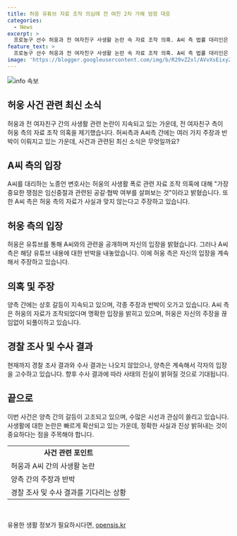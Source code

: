 ```yaml
---
title: 허웅 유튜브 자료 조작 의심에 전 여친 2차 가해 엄정 대응
categories:
  - News
excerpt: >
  프로농구 선수 허웅과 전 여자친구 사생활 논란 속 자료 조작 의혹. A씨 측 법률 대리인은 임신중절과 관련한 공방은 공갈·협박 여부 확인이 중요이라며, 허씨 측의 자료는 의도적으로 조작된 것이라고 주장. 또한, 유튜브 출연으로 허씨가 제시한 대화에 대해서도 설명. A씨 측은 허씨의 주장을 반박하고, 이에 대해 노 변호사는 2차 가해에 대한 엄정대응 입장을 밝힘. 허씨 측은 수사 결과를 기다리겠다고 밝혔으며, 두 사람 간의 갈등은 계속되고 있음.
feature_text: >
  프로농구 선수 허웅과 전 여자친구 사생활 논란 속 자료 조작 의혹. A씨 측 법률 대리인은 임신중절과 관련한 공방은 공갈·협박 여부 확인이 중요이라며, 허씨 측의 자료는 의도적으로 조작된 것이라고 주장. 또한, 유튜브 출연으로 허씨가 제시한 대화에 대해서도 설명. A씨 측은 허씨의 주장을 반박하고, 이에 대해 노 변호사는 2차 가해에 대한 엄정대응 입장을 밝힘. 허씨 측은 수사 결과를 기다리겠다고 밝혔으며, 두 사람 간의 갈등은 계속되고 있음.
image: 'https://blogger.googleusercontent.com/img/b/R29vZ2xl/AVvXsEixyZcFfHzMRdzZMjFBmAUKJYCLCGyLL1o632UiGVXcaFdKo_bkvkuCioo0uUKlGfBVcT3P84aROyZIXSBEx3Aw5nCQ3pTgDom1WDC4m8eifvWiAmWEEVb4x6G_l8C0QH225ldMjyaFvpxGEBGNO37VmDTDMHGhJPq73UglMfDca1-0aw/s1600/blogspot.png'
---
```


<p><img src="https://blogger.googleusercontent.com/img/b/R29vZ2xl/AVvXsEixyZcFfHzMRdzZMjFBmAUKJYCLCGyLL1o632UiGVXcaFdKo_bkvkuCioo0uUKlGfBVcT3P84aROyZIXSBEx3Aw5nCQ3pTgDom1WDC4m8eifvWiAmWEEVb4x6G_l8C0QH225ldMjyaFvpxGEBGNO37VmDTDMHGhJPq73UglMfDca1-0aw/s1600/blogspot.png" alt="info 속보" /></p>

<h2 data-ke-size="size26">허웅 사건 관련 최신 소식</h2>

<p data-ke-size="size16">허웅과 전 여자친구 간의 사생활 관련 논란이 지속되고 있는 가운데, 전 여자친구 측이 허웅 측의 자료 조작 의혹을 제기했습니다. 허씨측과 A씨측 간에는 여러 가지 주장과 반박이 이뤄지고 있는 가운데, 사건과 관련된 최신 소식은 무엇일까요?</p>

<h2 data-ke-size="size26">A씨 측의 입장</h2>

<p data-ke-size="size16">A씨를 대리하는 노종언 변호사는 허웅의 사생활 폭로 관련 자료 조작 의혹에 대해 "가장 중요한 쟁점은 임신중절과 관련된 공갈·협박 여부를 살펴보는 것"이라고 밝혔습니다. 또한 A씨 측은 허웅 측의 자료가 사실과 맞지 않는다고 주장하고 있습니다.</p>

<h2 data-ke-size="size26">허웅 측의 입장</h2>

<p data-ke-size="size16">허웅은 유튜브를 통해 A씨와의 관련을 공개하며 자신의 입장을 밝혔습니다. 그러나 A씨 측은 해당 유튜브 내용에 대한 반박을 내놓았습니다. 이에 허웅 측은 자신의 입장을 계속해서 주장하고 있습니다.</p>

<h2 data-ke-size="size26">의혹 및 주장</h2>

<p data-ke-size="size16">양측 간에는 상호 갈등이 지속되고 있으며, 각종 주장과 반박이 오가고 있습니다. A씨 측은 허웅의 자료가 조작되었다며 명확한 입장을 밝히고 있으며, 허웅은 자신의 주장을 끊임없이 되풀이하고 있습니다.</p>

<h2 data-ke-size="size26">경찰 조사 및 수사 결과</h2>

<p data-ke-size="size16">현재까지 경찰 조사 결과와 수사 결과는 나오지 않았으나, 양측은 계속해서 각자의 입장을 고수하고 있습니다. 향후 수사 결과에 따라 사태의 진실이 밝혀질 것으로 기대됩니다.</p>

<h2 data-ke-size="size26">끝으로</h2>

<p data-ke-size="size16">이번 사건은 양측 간의 갈등이 고조되고 있으며, 수많은 시선과 관심이 쏠리고 있습니다. 사생활에 대한 논란은 빠르게 확산되고 있는 가운데, 정확한 사실과 진상 밝혀내는 것이 중요하다는 점을 주목해야 합니다.</p>

<table>
  <tr>
    <td style="text-align: center; height: 17px;"><b>사건 관련 포인트</b></td>
  </tr>
  <tr>
    <td>허웅과 A씨 간의 사생활 논란</td>
  </tr>
  <tr>
    <td>양측 간의 주장과 반박</td>
  </tr>
  <tr>
    <td>경찰 조사 및 수사 결과를 기다리는 상황</td>
  </tr>
</table>

<p data-ke-size="size16">&nbsp;</p>
유용한 생활 정보가 필요하시다면, <a href="https://opensis.kr" rel="dofollow">opensis.kr</a>


